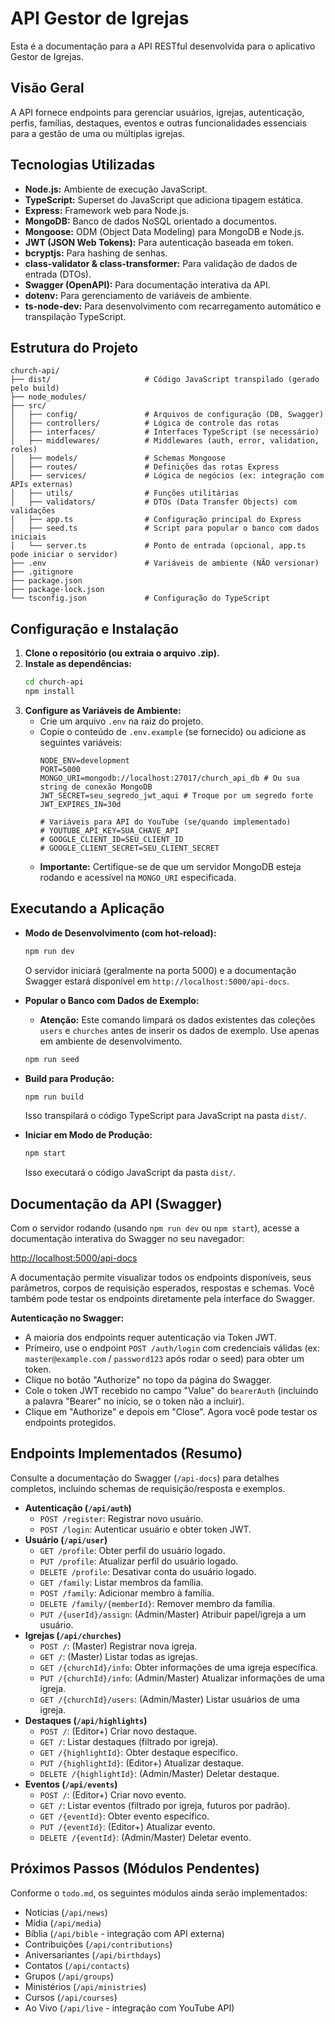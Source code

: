 # API Gestor de Igrejas

Esta é a documentação para a API RESTful desenvolvida para o aplicativo Gestor de Igrejas.

## Visão Geral

A API fornece endpoints para gerenciar usuários, igrejas, autenticação, perfis, famílias, destaques, eventos e outras funcionalidades essenciais para a gestão de uma ou múltiplas igrejas.

## Tecnologias Utilizadas

*   **Node.js:** Ambiente de execução JavaScript.
*   **TypeScript:** Superset do JavaScript que adiciona tipagem estática.
*   **Express:** Framework web para Node.js.
*   **MongoDB:** Banco de dados NoSQL orientado a documentos.
*   **Mongoose:** ODM (Object Data Modeling) para MongoDB e Node.js.
*   **JWT (JSON Web Tokens):** Para autenticação baseada em token.
*   **bcryptjs:** Para hashing de senhas.
*   **class-validator & class-transformer:** Para validação de dados de entrada (DTOs).
*   **Swagger (OpenAPI):** Para documentação interativa da API.
*   **dotenv:** Para gerenciamento de variáveis de ambiente.
*   **ts-node-dev:** Para desenvolvimento com recarregamento automático e transpilação TypeScript.

## Estrutura do Projeto

```
church-api/
├── dist/                     # Código JavaScript transpilado (gerado pelo build)
├── node_modules/
├── src/
│   ├── config/               # Arquivos de configuração (DB, Swagger)
│   ├── controllers/          # Lógica de controle das rotas
│   ├── interfaces/           # Interfaces TypeScript (se necessário)
│   ├── middlewares/          # Middlewares (auth, error, validation, roles)
│   ├── models/               # Schemas Mongoose
│   ├── routes/               # Definições das rotas Express
│   ├── services/             # Lógica de negócios (ex: integração com APIs externas)
│   ├── utils/                # Funções utilitárias
│   ├── validators/           # DTOs (Data Transfer Objects) com validações
│   ├── app.ts                # Configuração principal do Express
│   ├── seed.ts               # Script para popular o banco com dados iniciais
│   └── server.ts             # Ponto de entrada (opcional, app.ts pode iniciar o servidor)
├── .env                      # Variáveis de ambiente (NÃO versionar)
├── .gitignore
├── package.json
├── package-lock.json
└── tsconfig.json             # Configuração do TypeScript
```

## Configuração e Instalação

1.  **Clone o repositório (ou extraia o arquivo .zip).**
2.  **Instale as dependências:**
    ```bash
    cd church-api
    npm install
    ```
3.  **Configure as Variáveis de Ambiente:**
    *   Crie um arquivo `.env` na raiz do projeto.
    *   Copie o conteúdo de `.env.example` (se fornecido) ou adicione as seguintes variáveis:
        ```dotenv
        NODE_ENV=development
        PORT=5000
        MONGO_URI=mongodb://localhost:27017/church_api_db # Ou sua string de conexão MongoDB
        JWT_SECRET=seu_segredo_jwt_aqui # Troque por um segredo forte
        JWT_EXPIRES_IN=30d

        # Variáveis para API do YouTube (se/quando implementado)
        # YOUTUBE_API_KEY=SUA_CHAVE_API
        # GOOGLE_CLIENT_ID=SEU_CLIENT_ID
        # GOOGLE_CLIENT_SECRET=SEU_CLIENT_SECRET
        ```
    *   **Importante:** Certifique-se de que um servidor MongoDB esteja rodando e acessível na `MONGO_URI` especificada.

## Executando a Aplicação

*   **Modo de Desenvolvimento (com hot-reload):**
    ```bash
    npm run dev
    ```
    O servidor iniciará (geralmente na porta 5000) e a documentação Swagger estará disponível em `http://localhost:5000/api-docs`.

*   **Popular o Banco com Dados de Exemplo:**
    *   **Atenção:** Este comando limpará os dados existentes das coleções `users` e `churches` antes de inserir os dados de exemplo. Use apenas em ambiente de desenvolvimento.
    ```bash
    npm run seed
    ```

*   **Build para Produção:**
    ```bash
    npm run build
    ```
    Isso transpilará o código TypeScript para JavaScript na pasta `dist/`.

*   **Iniciar em Modo de Produção:**
    ```bash
    npm start
    ```
    Isso executará o código JavaScript da pasta `dist/`.

## Documentação da API (Swagger)

Com o servidor rodando (usando `npm run dev` ou `npm start`), acesse a documentação interativa do Swagger no seu navegador:

[http://localhost:5000/api-docs](http://localhost:5000/api-docs)

A documentação permite visualizar todos os endpoints disponíveis, seus parâmetros, corpos de requisição esperados, respostas e schemas. Você também pode testar os endpoints diretamente pela interface do Swagger.

**Autenticação no Swagger:**

*   A maioria dos endpoints requer autenticação via Token JWT.
*   Primeiro, use o endpoint `POST /auth/login` com credenciais válidas (ex: `master@example.com` / `password123` após rodar o seed) para obter um token.
*   Clique no botão "Authorize" no topo da página do Swagger.
*   Cole o token JWT recebido no campo "Value" do `bearerAuth` (incluindo a palavra "Bearer" no início, se o token não a incluir).
*   Clique em "Authorize" e depois em "Close". Agora você pode testar os endpoints protegidos.

## Endpoints Implementados (Resumo)

Consulte a documentação do Swagger (`/api-docs`) para detalhes completos, incluindo schemas de requisição/resposta e exemplos.

*   **Autenticação (`/api/auth`)**
    *   `POST /register`: Registrar novo usuário.
    *   `POST /login`: Autenticar usuário e obter token JWT.
*   **Usuário (`/api/user`)**
    *   `GET /profile`: Obter perfil do usuário logado.
    *   `PUT /profile`: Atualizar perfil do usuário logado.
    *   `DELETE /profile`: Desativar conta do usuário logado.
    *   `GET /family`: Listar membros da família.
    *   `POST /family`: Adicionar membro à família.
    *   `DELETE /family/{memberId}`: Remover membro da família.
    *   `PUT /{userId}/assign`: (Admin/Master) Atribuir papel/igreja a um usuário.
*   **Igrejas (`/api/churches`)**
    *   `POST /`: (Master) Registrar nova igreja.
    *   `GET /`: (Master) Listar todas as igrejas.
    *   `GET /{churchId}/info`: Obter informações de uma igreja específica.
    *   `PUT /{churchId}/info`: (Admin/Master) Atualizar informações de uma igreja.
    *   `GET /{churchId}/users`: (Admin/Master) Listar usuários de uma igreja.
*   **Destaques (`/api/highlights`)**
    *   `POST /`: (Editor+) Criar novo destaque.
    *   `GET /`: Listar destaques (filtrado por igreja).
    *   `GET /{highlightId}`: Obter destaque específico.
    *   `PUT /{highlightId}`: (Editor+) Atualizar destaque.
    *   `DELETE /{highlightId}`: (Admin/Master) Deletar destaque.
*   **Eventos (`/api/events`)**
    *   `POST /`: (Editor+) Criar novo evento.
    *   `GET /`: Listar eventos (filtrado por igreja, futuros por padrão).
    *   `GET /{eventId}`: Obter evento específico.
    *   `PUT /{eventId}`: (Editor+) Atualizar evento.
    *   `DELETE /{eventId}`: (Admin/Master) Deletar evento.

## Próximos Passos (Módulos Pendentes)

Conforme o `todo.md`, os seguintes módulos ainda serão implementados:

*   Notícias (`/api/news`)
*   Mídia (`/api/media`)
*   Bíblia (`/api/bible` - integração com API externa)
*   Contribuições (`/api/contributions`)
*   Aniversariantes (`/api/birthdays`)
*   Contatos (`/api/contacts`)
*   Grupos (`/api/groups`)
*   Ministérios (`/api/ministries`)
*   Cursos (`/api/courses`)
*   Ao Vivo (`/api/live` - integração com YouTube API)


